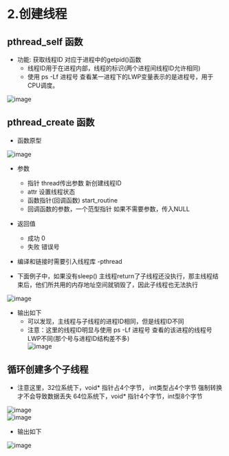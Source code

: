 # 2.创建线程  


## pthread_self 函数  

* 功能: 获取线程ID   对应于进程中的getpid()函数   
    * 线程ID用于在进程内部，线程的标识(两个进程间线程ID允许相同)  
    * 使用 ps -Lf 进程号  查看某一进程下的LWP变量表示的是进程号，用于CPU调度。  

![image](https://user-images.githubusercontent.com/58176267/173540262-4e9012ea-c3d2-472c-a853-22f1c5f04922.png)  


## pthread_create 函数  

* 函数原型  

![image](https://user-images.githubusercontent.com/58176267/173611283-da670762-ea58-4114-809f-aecbd799d19f.png)  

* 参数  
    * 指针 thread传出参数  新创建线程ID 
    * attr 设置线程状态  
    * 函数指针(回调函数)  start_routine  
    * 回调函数的参数，一个范型指针   如果不需要参数，传入NULL  
* 返回值 
    * 成功 0 
    * 失败 错误号  
* 编译和链接时需要引入线程库  -pthread  

* 下面例子中，如果没有sleep()  主线程return了子线程还没执行，那主线程结束后，他们所共用的内存地址空间就销毁了，因此子线程也无法执行  

![image](https://user-images.githubusercontent.com/58176267/173614357-0caf0259-76e0-4146-b642-3249f1621dda.png)  

* 输出如下  
    * 可以发现，主线程与子线程的进程ID相同，但是线程ID不同  
    * 注意：这里的线程ID明显与使用 ps -Lf 进程号 查看的该进程的线程号LWP不同(那个号与进程ID结构差不多)  
![image](https://user-images.githubusercontent.com/58176267/173614566-07a960f6-9f2f-4f76-a36e-cbe5ca1d37fe.png)


## 循环创建多个子线程  

* 注意这里，32位系统下，void* 指针占4个字节， int类型占4个字节 强制转换才不会导致数据丢失  64位系统下，void* 指针4个字节，int型8个字节

![image](https://user-images.githubusercontent.com/58176267/173717454-e617cb6f-70f1-4041-9cfa-9fedccfd30d8.png)  
![image](https://user-images.githubusercontent.com/58176267/173717094-ec5f059d-d0a8-4755-abe7-86e522329e69.png)  

* 输出如下  

![image](https://user-images.githubusercontent.com/58176267/173718336-427171cd-dd7c-448e-aec9-fa518820bdda.png)





